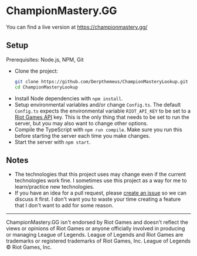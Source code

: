# ChampionMastery.GG

You can find a live version at <https://championmastery.gg/>

## Setup

Prerequisites: Node.js, NPM, Git

* Clone the project:
  ```bash
  git clone https://github.com/Derpthemeus/ChampionMasteryLookup.git
  cd ChampionMasteryLookup
  ```
* Install Node dependencies with `npm install`.
* Setup environmental variables and/or change `Config.ts`. The default `Config.ts` expects the environmental variable `RIOT_API_KEY` to be set to a [Riot Games API](https://developer.riotgames.com/) key. This is the only thing that needs to be set to run the server, but you may also want to change other options.
* Compile the TypeScript with `npm run compile`. Make sure you run this before starting the server each time you make changes.
* Start the server with `npm start`.

## Notes

* The technologies that this project uses may change even if the current technologies work fine. I sometimes use this project as a way for me to learn/practice new technologies.
* If you have an idea for a pull request, please [create an issue](https://github.com/Derpthemeus/ChampionMasteryLookup/issues/new) so we can discuss it first. I don't want you to waste your time creating a feature that I don't want to add for some reason.

---
ChampionMastery.GG isn't endorsed by Riot Games and doesn't reflect the views or opinions of Riot Games or anyone officially involved in producing or managing League of Legends. League of Legends and Riot Games are trademarks or registered trademarks of Riot Games, Inc. League of Legends © Riot Games, Inc.
